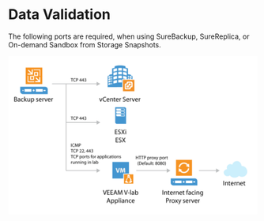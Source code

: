 # Data Validation

The following ports are required, when using SureBackup, SureReplica,
or On-demand Sandbox from Storage Snapshots.

![](./VEEAM-for-VMWare-Backup-Sure-BackupReplica-Connections.png)
